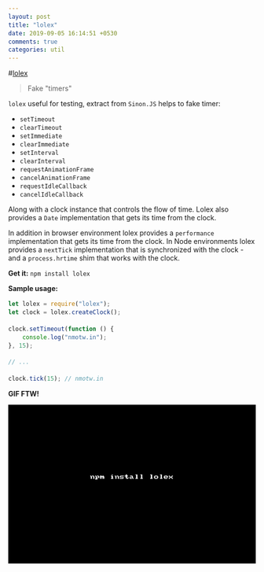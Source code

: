 ```yaml
---
layout: post
title: "lolex"
date: 2019-09-05 16:14:51 +0530
comments: true
categories: util
---
```


#[lolex](https://nmp.im/lolex)
> Fake "timers"

`lolex` useful for testing, extract from `Sinon.JS` helps to fake timer: 

* `setTimeout`
* `clearTimeout`
* `setImmediate`
* `clearImmediate`
* `setInterval`
* `clearInterval`
* `requestAnimationFrame`
* `cancelAnimationFrame`
* `requestIdleCallback`
* `cancelIdleCallback`

Along with a clock instance that controls the flow of time. Lolex also provides a `Date` implementation that gets its time from the clock.

In addition in browser environment lolex provides a `performance` implementation that gets its time from the clock. In Node environments lolex provides a `nextTick` implementation that is synchronized with the clock - and a `process.hrtime` shim that works with the clock.


__Get it:__ `npm install lolex`

__Sample usage:__

```js
let lolex = require("lolex");
let clock = lolex.createClock();
 
clock.setTimeout(function () {
    console.log("nmotw.in");
}, 15);
 
// ...
 
clock.tick(15); // nmotw.in
```

__GIF FTW!__

![lolex](/images/lolex/lolex.gif)